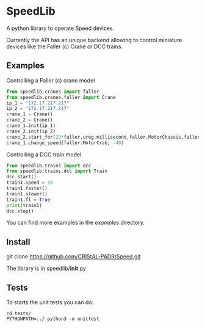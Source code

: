 # SpeedLib
A python library to operate Speed devices.

Currently the API has an unique backend allowing to control miniature devices like the Faller (c) Crane or DCC trains. 

Examples
--------
Controlling a Faller (c) crane model
```python
from speedlib.cranes import faller
from speedlib.cranes.faller import Crane
ip_1 = "172.17.217.217"
ip_2 = "172.17.217.217"
crane_1 = Crane()
crane_2 = Crane()
crane_1.init(ip_1)
crane_2.init(ip_2)
crane_2.start_for(20*faller.ureg.millisecond,faller.MotorChassis,faller.MotorDirectionForward)
crane_1.change_speed(faller.MotorCrab, -40)
```

Controlling a DCC train model
```python
from speedlib.trains import dcc
from speedlib.trains.dcc import Train
dcc.start()
train1.speed = 14
train1.faster()
train1.slower()
train1.fl = True 
print(train1)
dcc.stop()
```
You can find more examples in the *examples* directory.

Install
-------
git clone https://github.com/CRIStAL-PADR/Speed.git

The library is in speedlib/__init__.py

Tests
-----
To starts the unit tests you can do:
```console
cd tests/
PYTHONPATH=../ python3 -m unittest
```

